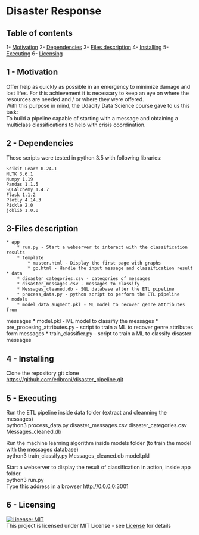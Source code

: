 # Disaster Response

## Table of contents

1- [Motivation](#motivation)
2- [Dependencies](#dependencies)
3- [Files description](#files)
4- [Installing](#install)
5- [Executing](#execute)
6- [Licensing](#license)

<a name="motivation"></a>
## 1 - Motivation

Offer help as quickly as possible in an emergency to minimize damage and
lost lifes. For this achievement it is necessary to keep an eye on where the 
resources are needed and / or where they were offered.<br>
With this purpose in mind, the Udacity Data Science course gave to us this task:
<br>
 To build a pipeline capable of starting with a message and obtaining a 
multiclass classifications to help with crisis coordination.

<a name="dependencies"></a>
## 2 - Dependencies

Those scripts were tested in python 3.5 with following libraries:<br>

	Scikit Learn 0.24.1
	NLTK 3.6.1
	Numpy 1.19
	Pandas 1.1.5
	SQLAlchemy 1.4.7
	Flask 1.1.2
	Plotly 4.14.3
	Pickle 2.0
	joblib 1.0.0

<a name="files"></a>
## 3-Files description

    * app
        * run.py - Start a webserver to interact with the classification results
        * template
            * master.html - Display the first page with graphs
            * go.html - Handle the input message and classification result
    * data
        * disaster_categories.csv - categories of messages
        * disaster_messages.csv - messages to classify
        * Messages_cleaned.db - SQL database after the ETL pipeline
        * process_data.py - python script to perform the ETL pipeline
    * models
        * model_data_augment.pkl - ML model to recover genre attributes from 
messages
        * model.pkl - ML model to classifiy the messages
        * pre_procesing_attributes.py - script to train a ML to recover genre 
attributes form messages
        * train_classifier.py - script to train a ML to classify disaster 
messages

<a name="install"></a>
## 4 - Installing

Clone the repository
   git clone https://github.com/edbroni/disaster_pipeline.git

<a name="execute"></a>
## 5 - Executing

Run the ETL pipeline inside data folder (extract and cleanning the messages)<br>
    python3 process_data.py disaster_messages.csv disaster_categories.csv 
Messages_cleaned.db

Run the machine learning algorithm inside models folder (to train the model with
 the messages database)<br>
    python3 train_classify.py Messages_cleaned.db model.pkl

Start a webserver to display the result of classification in action, inside app
folder.<br>
    python3 run.py
<br>
Type this address in a browser http://0.0.0.0:3001

<a name="license"></a>
## 6 - Licensing

[![License: MIT](https://img.shields.io/badge/License-MIT-yellow.svg)](https://opensource.org/licenses/MIT)
<br>
This project is licensed under MIT License - see [License](LICENSE) for details
